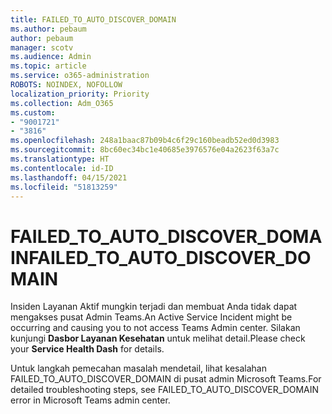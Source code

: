 ```yaml
---
title: FAILED_TO_AUTO_DISCOVER_DOMAIN
ms.author: pebaum
author: pebaum
manager: scotv
ms.audience: Admin
ms.topic: article
ms.service: o365-administration
ROBOTS: NOINDEX, NOFOLLOW
localization_priority: Priority
ms.collection: Adm_O365
ms.custom:
- "9001721"
- "3816"
ms.openlocfilehash: 248a1baac87b09b4c6f29c160beadb52ed0d3983
ms.sourcegitcommit: 8bc60ec34bc1e40685e3976576e04a2623f63a7c
ms.translationtype: HT
ms.contentlocale: id-ID
ms.lasthandoff: 04/15/2021
ms.locfileid: "51813259"
---
```

# <a name="failed_to_auto_discover_domain"></a><span data-ttu-id="ff2ba-102">FAILED_TO_AUTO_DISCOVER_DOMAIN</span><span class="sxs-lookup"><span data-stu-id="ff2ba-102">FAILED_TO_AUTO_DISCOVER_DOMAIN</span></span>

<span data-ttu-id="ff2ba-103">Insiden Layanan Aktif mungkin terjadi dan membuat Anda tidak dapat mengakses pusat Admin Teams.</span><span class="sxs-lookup"><span data-stu-id="ff2ba-103">An Active Service Incident might be occurring and causing you to not access Teams Admin center.</span></span> <span data-ttu-id="ff2ba-104">Silakan kunjungi **Dasbor Layanan Kesehatan** untuk melihat detail.</span><span class="sxs-lookup"><span data-stu-id="ff2ba-104">Please check your **Service Health Dash** for details.</span></span>

<span data-ttu-id="ff2ba-105">Untuk langkah pemecahan masalah mendetail, lihat kesalahan FAILED_TO_AUTO_DISCOVER_DOMAIN di pusat admin Microsoft Teams.</span><span class="sxs-lookup"><span data-stu-id="ff2ba-105">For detailed troubleshooting steps, see FAILED_TO_AUTO_DISCOVER_DOMAIN error in Microsoft Teams admin center.</span></span>
